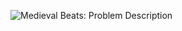 ![Medieval Beats: Problem Description](https://github.com/ccyannchan/bronco-ctf-writeups-2024/blob/main/medieval_beats/medieval_beats.PNG "Medieval Beats: Problem Description")